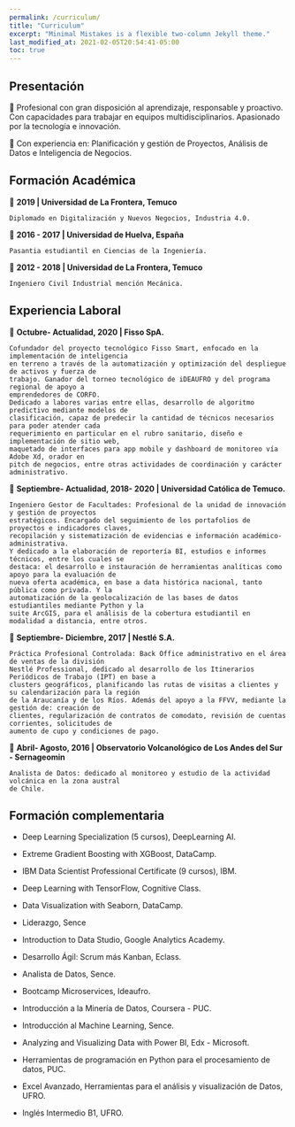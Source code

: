 ```yaml
---
permalink: /curriculum/
title: "Curriculum"
excerpt: "Minimal Mistakes is a flexible two-column Jekyll theme."
last_modified_at: 2021-02-05T20:54:41-05:00
toc: true
---
```


## Presentación

 Profesional con gran disposición al aprendizaje, responsable y proactivo. Con capacidades para
trabajar en equipos multidisciplinarios. Apasionado por la tecnología e innovación.

 Con experiencia en: Planificación y gestión de Proyectos, Análisis de Datos e Inteligencia de
Negocios.

## Formación Académica

 **2019 | Universidad de La Frontera, Temuco**

```
Diplomado en Digitalización y Nuevos Negocios, Industria 4.0.
```
 **2016 - 2017 | Universidad de Huelva, España**

```
Pasantia estudiantil en Ciencias de la Ingeniería.
```
 **2012 - 2018 | Universidad de La Frontera, Temuco**

```
Ingeniero Civil Industrial mención Mecánica.
```
## Experiencia Laboral

 **Octubre- Actualidad, 2020 | Fisso SpA.**

```
Cofundador del proyecto tecnológico Fisso Smart, enfocado en la implementación de inteligencia
en terreno a través de la automatización y optimización del despliegue de activos y fuerza de
trabajo. Ganador del torneo tecnológico de iDEAUFRO y del programa regional de apoyo a
emprendedores de CORFO.
Dedicado a labores varias entre ellas, desarrollo de algoritmo predictivo mediante modelos de
clasificación, capaz de predecir la cantidad de técnicos necesarios para poder atender cada
requerimiento en particular en el rubro sanitario, diseño e implementación de sitio web,
maquetado de interfaces para app mobile y dashboard de monitoreo vía Adobe Xd, orador en
pitch de negocios, entre otras actividades de coordinación y carácter administrativo.
```

 **Septiembre- Actualidad, 2018- 2020 | Universidad Católica de Temuco.**

```
Ingeniero Gestor de Facultades: Profesional de la unidad de innovación y gestión de proyectos
estratégicos. Encargado del seguimiento de los portafolios de proyectos e indicadores claves,
recopilación y sistematización de evidencias e información académico-administrativa.
Y dedicado a la elaboración de reportería BI, estudios e informes técnicos, entre los cuales se
destaca: el desarrollo e instauración de herramientas analíticas como apoyo para la evaluación de
nueva oferta académica, en base a data histórica nacional, tanto pública como privada. Y la
automatización de la geolocalización de las bases de datos estudiantiles mediante Python y la
suite ArcGIS, para el análisis de la cobertura estudiantil en modalidad a distancia, entre otros.
```
 **Septiembre- Diciembre, 2017 | Nestlé S.A.**

```
Práctica Profesional Controlada: Back Office administrativo en el área de ventas de la división
Nestlé Professional, dedicado al desarrollo de los Itinerarios Periódicos de Trabajo (IPT) en base a
clusters geográficos, planificando las rutas de visitas a clientes y su calendarización para la región
de la Araucanía y de los Ríos. Además del apoyo a la FFVV, mediante la gestión de: creación de
clientes, regularización de contratos de comodato, revisión de cuentas corrientes, solicitudes de
aumento de cupo y condiciones de pago.
```
 **Abril- Agosto, 2016 | Observatorio Volcanológico de Los Andes del Sur - Sernageomin**

```
Analista de Datos: dedicado al monitoreo y estudio de la actividad volcánica en la zona austral
de Chile.
```
## Formación complementaria

- Deep Learning Specialization (5 cursos), DeepLearning AI.

- Extreme Gradient Boosting with XGBoost, DataCamp.

- IBM Data Scientist Professional Certificate (9 cursos), IBM.

- Deep Learning with TensorFlow, Cognitive Class.

- Data Visualization with Seaborn, DataCamp.

- Liderazgo, Sence

- Introduction to Data Studio, Google Analytics Academy.

- Desarrollo Ágil: Scrum más Kanban, Eclass.

- Analista de Datos, Sence.

- Bootcamp Microservices, Ideaufro.

- Introducción a la Minería de Datos, Coursera - PUC.

- Introducción al Machine Learning, Sence.

- Analyzing and Visualizing Data with Power BI, Edx - Microsoft.

- Herramientas de programación en Python para el procesamiento de datos, PUC.

- Excel Avanzado, Herramientas para el análisis y visualización de Datos, UFRO.

- Inglés Intermedio B1, UFRO.